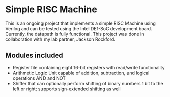 # Simple RISC Machine

This is an ongoing project that implements a simple RISC Machine using Verilog and can be tested using the Intel DE1-SoC development board.
Currently, the datapath is fully functional. This project was done in collaboration with my lab partner, Jackson Rockford.

## Modules included
* Register file containing eight 16-bit registers with read/write functionality
* Arithmetic Logic Unit capable of addition, subtraction, and logical operations AND and NOT
* Shifter that can optionally perform shifting of binary numbers 1 bit to the left or right; supports sign-extended shifting as well

